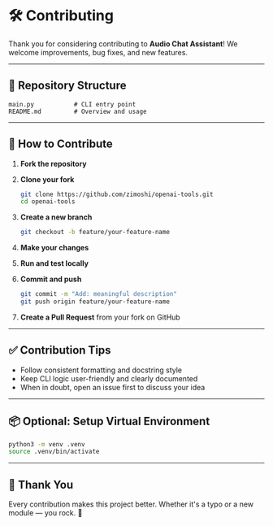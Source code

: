 # 🛠️ Contributing

Thank you for considering contributing to **Audio Chat Assistant**!
We welcome improvements, bug fixes, and new features.

---

## 📁 Repository Structure

```
main.py           # CLI entry point
README.md         # Overview and usage
```

---

## 🧾 How to Contribute

1. **Fork the repository**
2. **Clone your fork**

   ```bash
   git clone https://github.com/zimoshi/openai-tools.git
   cd openai-tools
   ```
3. **Create a new branch**

   ```bash
   git checkout -b feature/your-feature-name
   ```
4. **Make your changes**
5. **Run and test locally**
6. **Commit and push**

   ```bash
   git commit -m "Add: meaningful description"
   git push origin feature/your-feature-name
   ```
7. **Create a Pull Request** from your fork on GitHub

---

## ✅ Contribution Tips

* Follow consistent formatting and docstring style
* Keep CLI logic user-friendly and clearly documented
* When in doubt, open an issue first to discuss your idea

---

## 📦 Optional: Setup Virtual Environment

```bash
python3 -m venv .venv
source .venv/bin/activate
```

---

## 🙌 Thank You

Every contribution makes this project better. Whether it's a typo or a new module — you rock. 🎉
